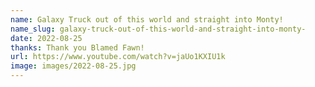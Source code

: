 ```yaml
---
name: Galaxy Truck out of this world and straight into Monty!
name_slug: galaxy-truck-out-of-this-world-and-straight-into-monty-
date: 2022-08-25
thanks: Thank you Blamed Fawn!
url: https://www.youtube.com/watch?v=jaUo1KXIU1k
image: images/2022-08-25.jpg
---
```

